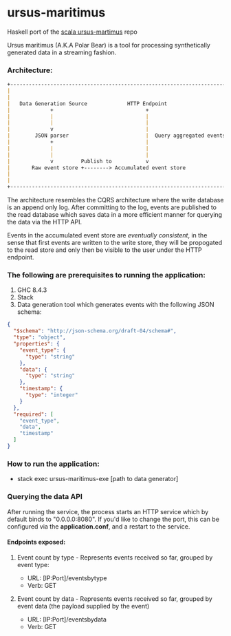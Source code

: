 # ursus-maritimus

Haskell port of the <a href="https://github.com/YuvalItzchakov/ursus-martimus">scala ursus-martimus</a> repo

Ursus maritimus (A.K.A Polar Bear) is a tool for processing synthetically generated data in a streaming fashion.

### Architecture:

```markdown
+------------------------------------------------------------------------+
|                                                                        |
|                                                                        |
|   Data Generation Source             HTTP Endpoint                     |
|             +                              +                           |
|             |                              |                           |
|             |                              |                           |
|             v                              |                           |
|        JSON parser                         |  Query aggregated events  |
|             +                              |                           |
|             |                              |                           |
|             |                              |                           |
|             v         Publish to           v                           |
|       Raw event store +--------> Accumulated event store               |
|                                                                        |
|                                                                        |
+------------------------------------------------------------------------+
```

The architecture resembles the CQRS architecture where the write database
is an append only log. After committing to the log, events are published to the
read database which saves data in a more efficient manner for querying the data
via the HTTP API.

Events in the accumulated event store are *eventually consistent*, in the sense that first
events are written to the write store, they will be propogated to the read store and only then be 
visible to the user under the HTTP endpoint.

### The following are prerequisites to running the application:

1. GHC 8.4.3
2. Stack
3. Data generation tool which generates events with the following JSON schema:

```json
{
  "$schema": "http://json-schema.org/draft-04/schema#",
  "type": "object",
  "properties": {
    "event_type": {
      "type": "string"
    },
    "data": {
      "type": "string"
    },
    "timestamp": {
      "type": "integer"
    }
  },
  "required": [
    "event_type",
    "data",
    "timestamp"
  ]
}
```

### How to run the application:

- stack exec ursus-maritimus-exe [path to data generator]
    
### Querying the data API

After running the service, the process starts an HTTP service which by default binds 
to "0.0.0.0:8080". If you'd like to change the port, this can be configured via 
the **application.conf**, and a restart to the service.

#### Endpoints exposed:

1. Event count by type - Represents events received so far, grouped by event type:
    - URL: [IP:Port]/eventsbytype
    - Verb: GET
    
2. Event count by data - Represents events received so far, grouped by event data (the payload supplied by the event)
    - URL: [IP:Port]/eventsbydata
    - Verb: GET